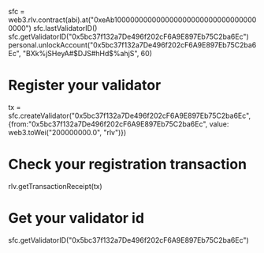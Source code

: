 sfc = web3.rlv.contract(abi).at("0xeAb1000000000000000000000000000000000000")
sfc.lastValidatorID()
sfc.getValidatorID("0x5bc37f132a7De496f202cF6A9E897Eb75C2ba6Ec")
personal.unlockAccount("0x5bc37f132a7De496f202cF6A9E897Eb75C2ba6Ec", "BX$%$k%jSHeyA#$DJS#hHd$%ahjS", 60)
# Register your validator
tx = sfc.createValidator("0x5bc37f132a7De496f202cF6A9E897Eb75C2ba6Ec", {from:"0x5bc37f132a7De496f202cF6A9E897Eb75C2ba6Ec", value: web3.toWei("200000000.0", "rlv")})
# Check your registration transaction
rlv.getTransactionReceipt(tx)
# Get your validator id
sfc.getValidatorID("0x5bc37f132a7De496f202cF6A9E897Eb75C2ba6Ec")
